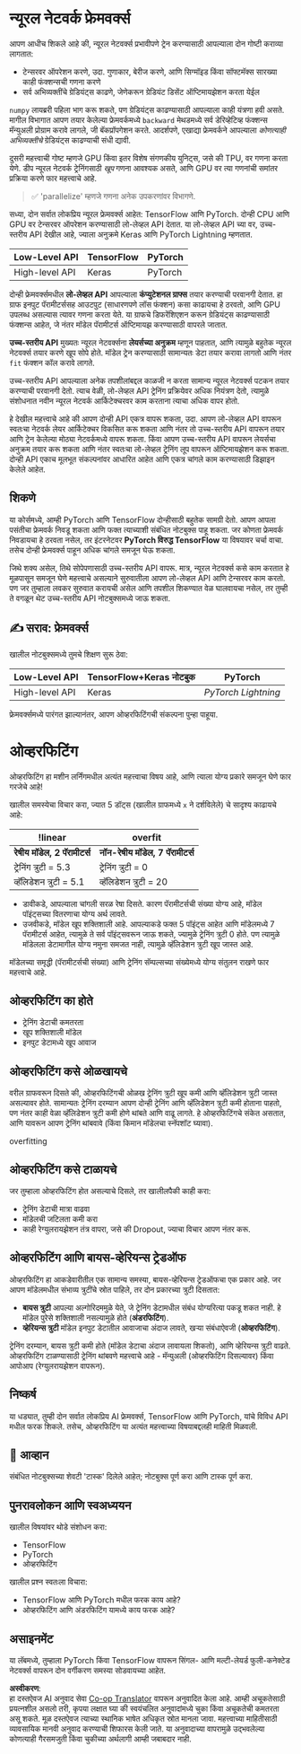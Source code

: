 <!--
CO_OP_TRANSLATOR_METADATA:
{
  "original_hash": "b5466bcedc3c75aa35476270362f626a",
  "translation_date": "2025-07-09T16:29:12+00:00",
  "source_file": "15-rag-and-vector-databases/data/frameworks.md",
  "language_code": "mr"
}
-->
# न्यूरल नेटवर्क फ्रेमवर्क्स

आपण आधीच शिकले आहे की, न्यूरल नेटवर्क्स प्रभावीपणे ट्रेन करण्यासाठी आपल्याला दोन गोष्टी कराव्या लागतात:

* टेन्सरवर ऑपरेशन करणे, उदा. गुणाकार, बेरीज करणे, आणि सिग्मॉइड किंवा सॉफ्टमॅक्स सारख्या काही फंक्शन्सची गणना करणे
* सर्व अभिव्यक्तींचे ग्रेडियंट्स काढणे, जेणेकरून ग्रेडियंट डिसेंट ऑप्टिमायझेशन करता येईल

`numpy` लायब्ररी पहिला भाग करू शकते, पण ग्रेडियंट्स काढण्यासाठी आपल्याला काही यंत्रणा हवी असते. मागील विभागात आपण तयार केलेल्या फ्रेमवर्कमध्ये `backward` मेथडमध्ये सर्व डेरिव्हेटिव्ह फंक्शन्स मॅन्युअली प्रोग्राम करावे लागले, जी बॅकप्रॉपगेशन करते. आदर्शपणे, एखाद्या फ्रेमवर्कने आपल्याला *कोणत्याही अभिव्यक्तीचे* ग्रेडियंट्स काढण्याची संधी द्यावी.

दुसरी महत्त्वाची गोष्ट म्हणजे GPU किंवा इतर विशेष संगणकीय युनिट्स, जसे की TPU, वर गणना करता येणे. डीप न्यूरल नेटवर्क ट्रेनिंगसाठी *खूप* गणना आवश्यक असते, आणि GPU वर त्या गणनांची समांतर प्रक्रिया करणे फार महत्त्वाचे आहे.

> ✅ 'parallelize' म्हणजे गणना अनेक उपकरणांवर विभागणे.

सध्या, दोन सर्वात लोकप्रिय न्यूरल फ्रेमवर्क्स आहेत: TensorFlow आणि PyTorch. दोन्ही CPU आणि GPU वर टेन्सरवर ऑपरेशन करण्यासाठी लो-लेव्हल API देतात. या लो-लेव्हल API च्या वर, उच्च-स्तरीय API देखील आहे, ज्याला अनुक्रमे Keras आणि PyTorch Lightning म्हणतात.

Low-Level API | TensorFlow | PyTorch
--------------|-------------------------------|---------------------------
High-level API| Keras | PyTorch

दोन्ही फ्रेमवर्क्समधील **लो-लेव्हल API** आपल्याला **कंप्युटेशनल ग्राफ्स** तयार करण्याची परवानगी देतात. हा ग्राफ इनपुट पॅरामीटर्ससह आउटपुट (साधारणपणे लॉस फंक्शन) कसा काढायचा हे ठरवतो, आणि GPU उपलब्ध असल्यास त्यावर गणना करता येते. या ग्राफचे डिफरेंशिएशन करून ग्रेडियंट्स काढण्यासाठी फंक्शन्स आहेत, जे नंतर मॉडेल पॅरामीटर्स ऑप्टिमायझ करण्यासाठी वापरले जातात.

**उच्च-स्तरीय API** मुख्यतः न्यूरल नेटवर्क्सना **लेयर्सच्या अनुक्रम** म्हणून पाहतात, आणि त्यामुळे बहुतेक न्यूरल नेटवर्क्स तयार करणे खूप सोपे होते. मॉडेल ट्रेन करण्यासाठी सामान्यतः डेटा तयार करावा लागतो आणि नंतर `fit` फंक्शन कॉल करावे लागते.

उच्च-स्तरीय API आपल्याला अनेक तपशीलांबद्दल काळजी न करता सामान्य न्यूरल नेटवर्क्स पटकन तयार करण्याची परवानगी देतो. त्याच वेळी, लो-लेव्हल API ट्रेनिंग प्रक्रियेवर अधिक नियंत्रण देतो, त्यामुळे संशोधनात नवीन न्यूरल नेटवर्क आर्किटेक्चरवर काम करताना त्याचा अधिक वापर होतो.

हे देखील महत्त्वाचे आहे की आपण दोन्ही API एकत्र वापरू शकता, उदा. आपण लो-लेव्हल API वापरून स्वतःचा नेटवर्क लेयर आर्किटेक्चर विकसित करू शकता आणि नंतर तो उच्च-स्तरीय API वापरून तयार आणि ट्रेन केलेल्या मोठ्या नेटवर्कमध्ये वापरू शकता. किंवा आपण उच्च-स्तरीय API वापरून लेयर्सचा अनुक्रम तयार करू शकता आणि नंतर स्वतःचा लो-लेव्हल ट्रेनिंग लूप वापरून ऑप्टिमायझेशन करू शकता. दोन्ही API एकाच मूलभूत संकल्पनांवर आधारित आहेत आणि एकत्र चांगले काम करण्यासाठी डिझाइन केलेले आहेत.

## शिकणे

या कोर्समध्ये, आम्ही PyTorch आणि TensorFlow दोन्हीसाठी बहुतेक सामग्री देतो. आपण आपला पसंतीचा फ्रेमवर्क निवडू शकता आणि फक्त त्याच्याशी संबंधित नोटबुक्स पाहू शकता. जर कोणता फ्रेमवर्क निवडायचा हे ठरवता नसेल, तर इंटरनेटवर **PyTorch विरुद्ध TensorFlow** या विषयावर चर्चा वाचा. तसेच दोन्ही फ्रेमवर्क्स पाहून अधिक चांगले समजून घेऊ शकता.

जिथे शक्य असेल, तिथे सोपेपणासाठी उच्च-स्तरीय API वापरू. मात्र, न्यूरल नेटवर्क्स कसे काम करतात हे मूळपासून समजून घेणे महत्त्वाचे असल्याने सुरुवातीला आपण लो-लेव्हल API आणि टेन्सरवर काम करतो. पण जर तुम्हाला लवकर सुरुवात करायची असेल आणि तपशील शिकण्यात वेळ घालवायचा नसेल, तर तुम्ही ते वगळून थेट उच्च-स्तरीय API नोटबुक्समध्ये जाऊ शकता.

## ✍️ सराव: फ्रेमवर्क्स

खालील नोटबुक्समध्ये तुमचे शिक्षण सुरू ठेवा:

Low-Level API | TensorFlow+Keras नोटबुक | PyTorch
--------------|-------------------------------|---------------------------
High-level API| Keras | *PyTorch Lightning*

फ्रेमवर्क्समध्ये पारंगत झाल्यानंतर, आपण ओव्हरफिटिंगची संकल्पना पुन्हा पाहूया.

# ओव्हरफिटिंग

ओव्हरफिटिंग हा मशीन लर्निंगमधील अत्यंत महत्त्वाचा विषय आहे, आणि त्याला योग्य प्रकारे समजून घेणे फार गरजेचे आहे!

खालील समस्येचा विचार करा, ज्यात 5 डॉट्स (खालील ग्राफमध्ये `x` ने दर्शविलेले) चे सादृश्य काढायचे आहे:

!linear | overfit
-------------------------|--------------------------
**रेषीय मॉडेल, 2 पॅरामीटर्स** | **नॉन-रेषीय मॉडेल, 7 पॅरामीटर्स**
ट्रेनिंग त्रुटी = 5.3 | ट्रेनिंग त्रुटी = 0
व्हॅलिडेशन त्रुटी = 5.1 | व्हॅलिडेशन त्रुटी = 20

* डावीकडे, आपल्याला चांगली सरळ रेषा दिसते. कारण पॅरामीटर्सची संख्या योग्य आहे, मॉडेल पॉइंट्सच्या वितरणाचा योग्य अर्थ लावते.
* उजवीकडे, मॉडेल खूप शक्तिशाली आहे. आपल्याकडे फक्त 5 पॉइंट्स आहेत आणि मॉडेलमध्ये 7 पॅरामीटर्स आहेत, त्यामुळे ते सर्व पॉइंट्सवरून जाऊ शकते, ज्यामुळे ट्रेनिंग त्रुटी 0 होते. पण त्यामुळे मॉडेलला डेटामागील योग्य नमुना समजत नाही, त्यामुळे व्हॅलिडेशन त्रुटी खूप जास्त आहे.

मॉडेलच्या समृद्धी (पॅरामीटर्सची संख्या) आणि ट्रेनिंग सॅम्पल्सच्या संख्येमध्ये योग्य संतुलन राखणे फार महत्त्वाचे आहे.

## ओव्हरफिटिंग का होते

  * ट्रेनिंग डेटाची कमतरता
  * खूप शक्तिशाली मॉडेल
  * इनपुट डेटामध्ये खूप आवाज

## ओव्हरफिटिंग कसे ओळखायचे

वरील ग्राफवरून दिसते की, ओव्हरफिटिंगची ओळख ट्रेनिंग त्रुटी खूप कमी आणि व्हॅलिडेशन त्रुटी जास्त असल्यावर होते. सामान्यतः ट्रेनिंग दरम्यान आपण दोन्ही ट्रेनिंग आणि व्हॅलिडेशन त्रुटी कमी होताना पाहतो, पण नंतर काही वेळा व्हॅलिडेशन त्रुटी कमी होणे थांबते आणि वाढू लागते. हे ओव्हरफिटिंगचे संकेत असतात, आणि यावरून आपण ट्रेनिंग थांबवावे (किंवा किमान मॉडेलचा स्नॅपशॉट घ्यावा).

overfitting

## ओव्हरफिटिंग कसे टाळायचे

जर तुम्हाला ओव्हरफिटिंग होत असल्याचे दिसले, तर खालीलपैकी काही करा:

 * ट्रेनिंग डेटाची मात्रा वाढवा
 * मॉडेलची जटिलता कमी करा
 * काही रेग्युलरायझेशन तंत्र वापरा, जसे की Dropout, ज्याचा विचार आपण नंतर करू.

## ओव्हरफिटिंग आणि बायस-व्हेरियन्स ट्रेडऑफ

ओव्हरफिटिंग हा आकडेवारीतील एक सामान्य समस्या, बायस-व्हेरियन्स ट्रेडऑफचा एक प्रकार आहे. जर आपण मॉडेलमधील संभाव्य त्रुटींचे स्रोत पाहिले, तर दोन प्रकारच्या त्रुटी दिसतात:

* **बायस त्रुटी** आपल्या अल्गोरिदममुळे येते, जे ट्रेनिंग डेटामधील संबंध योग्यरित्या पकडू शकत नाही. हे मॉडेल पुरेसे शक्तिशाली नसल्यामुळे होते (**अंडरफिटिंग**).
* **व्हेरियन्स त्रुटी** मॉडेल इनपुट डेटातील आवाजाचा अंदाज लावते, खऱ्या संबंधाऐवजी (**ओव्हरफिटिंग**).

ट्रेनिंग दरम्यान, बायस त्रुटी कमी होते (मॉडेल डेटाचा अंदाज लावायला शिकतो), आणि व्हेरियन्स त्रुटी वाढते. ओव्हरफिटिंग टाळण्यासाठी ट्रेनिंग थांबवणे महत्त्वाचे आहे - मॅन्युअली (ओव्हरफिटिंग दिसल्यावर) किंवा आपोआप (रेग्युलरायझेशन वापरून).

## निष्कर्ष

या धड्यात, तुम्ही दोन सर्वात लोकप्रिय AI फ्रेमवर्क्स, TensorFlow आणि PyTorch, यांचे विविध API मधील फरक शिकले. तसेच, ओव्हरफिटिंग या अत्यंत महत्त्वाच्या विषयाबद्दलही माहिती मिळवली.

## 🚀 आव्हान

संबंधित नोटबुक्सच्या शेवटी 'टास्क' दिलेले आहेत; नोटबुक्स पूर्ण करा आणि टास्क पूर्ण करा.

## पुनरावलोकन आणि स्वअध्ययन

खालील विषयांवर थोडे संशोधन करा:

- TensorFlow
- PyTorch
- ओव्हरफिटिंग

खालील प्रश्न स्वतःला विचारा:

- TensorFlow आणि PyTorch मधील फरक काय आहे?
- ओव्हरफिटिंग आणि अंडरफिटिंग यामध्ये काय फरक आहे?

## असाइनमेंट

या लॅबमध्ये, तुम्हाला PyTorch किंवा TensorFlow वापरून सिंगल- आणि मल्टी-लेयर्ड फुली-कनेक्टेड नेटवर्क्स वापरून दोन वर्गीकरण समस्या सोडवायच्या आहेत.

**अस्वीकरण**:  
हा दस्तऐवज AI अनुवाद सेवा [Co-op Translator](https://github.com/Azure/co-op-translator) वापरून अनुवादित केला आहे. आम्ही अचूकतेसाठी प्रयत्नशील असलो तरी, कृपया लक्षात घ्या की स्वयंचलित अनुवादांमध्ये चुका किंवा अचूकतेची कमतरता असू शकते. मूळ दस्तऐवज त्याच्या स्थानिक भाषेत अधिकृत स्रोत मानला जावा. महत्त्वाच्या माहितीसाठी व्यावसायिक मानवी अनुवाद करण्याची शिफारस केली जाते. या अनुवादाच्या वापरामुळे उद्भवलेल्या कोणत्याही गैरसमजुती किंवा चुकीच्या अर्थलागी आम्ही जबाबदार नाही.